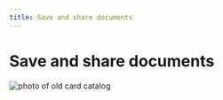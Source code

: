 ```yaml
---
title: Save and share documents
---
```


# Save and share documents

![photo of old card catalog][hero-image]

[hero-image]: https://images.unsplash.com/photo-1511721285502-9f81e79be874?ixlib=rb-1.2.1&ixid=eyJhcHBfaWQiOjg2MjE3fQ&w=900&h=225&crop=top&fit=crop&fp-y=0.49
